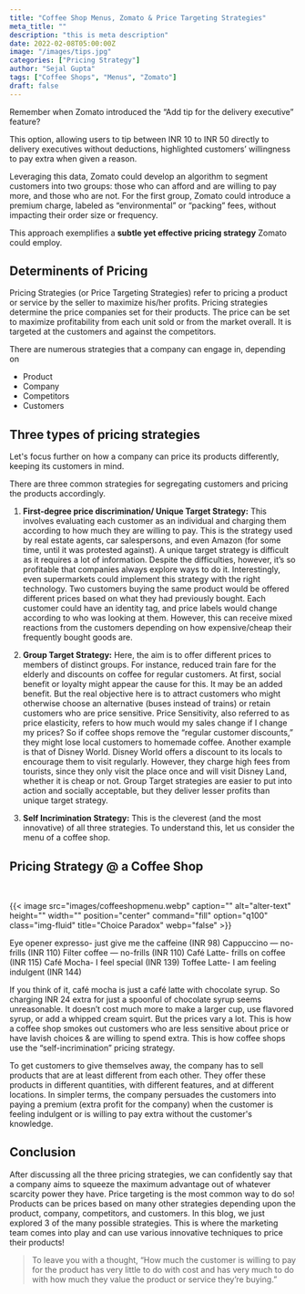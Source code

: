 ```yaml
---
title: "Coffee Shop Menus, Zomato & Price Targeting Strategies"
meta_title: ""
description: "this is meta description"
date: 2022-02-08T05:00:00Z
image: "/images/tips.jpg"  
categories: ["Pricing Strategy"]
author: "Sejal Gupta"
tags: ["Coffee Shops", "Menus", "Zomato"]
draft: false
---
```


Remember when Zomato introduced the “Add tip for the delivery executive” feature?

This option, allowing users to tip between INR 10 to INR 50 directly to delivery executives without deductions, highlighted customers’ willingness to pay extra when given a reason.

Leveraging this data, Zomato could develop an algorithm to segment customers into two groups: those who can afford and are willing to pay more, and those who are not. For the first group, Zomato could introduce a premium charge, labeled as “environmental” or “packing” fees, without impacting their order size or frequency.

This approach exemplifies a **subtle yet effective pricing strategy** Zomato could employ.

## Determinents of Pricing

Pricing Strategies (or Price Targeting Strategies) refer to pricing a product or service by the seller to maximize his/her profits. Pricing strategies determine the price companies set for their products. The price can be set to maximize profitability from each unit sold or from the market overall. It is targeted at the customers and against the competitors.

There are numerous strategies that a company can engage in, depending on

* Product
* Company
* Competitors
* Customers


## Three types of pricing strategies

Let's focus further on how a company can price its products differently, keeping its customers in mind. 

There are three common strategies for segregating customers and pricing the products accordingly.

1. **First-degree price discrimination/ Unique Target Strategy:** This involves evaluating each customer as an individual and charging them according to how much they are willing to pay. This is the strategy used by real estate agents, car salespersons, and even Amazon (for some time, until it was protested against). A unique target strategy is difficult as it requires a lot of information. Despite the difficulties, however, it’s so profitable that companies always explore ways to do it. Interestingly, even supermarkets could implement this strategy with the right technology. Two customers buying the same product would be offered different prices based on what they had previously bought. Each customer could have an identity tag, and price labels would change according to who was looking at them. However, this can receive mixed reactions from the customers depending on how expensive/cheap their frequently bought goods are.

2. **Group Target Strategy:** Here, the aim is to offer different prices to members of distinct groups. For instance, reduced train fare for the elderly and discounts on coffee for regular customers. At first, social benefit or loyalty might appear the cause for this. It may be an added benefit. But the real objective here is to attract customers who might otherwise choose an alternative (buses instead of trains) or retain customers who are price sensitive. Price Sensitivity, also referred to as price elasticity, refers to how much would my sales change if I change my prices? So if coffee shops remove the “regular customer discounts,” they might lose local customers to homemade coffee. Another example is that of Disney World. Disney World offers a discount to its locals to encourage them to visit regularly. However, they charge high fees from tourists, since they only visit the place once and will visit Disney Land, whether it is cheap or not. Group Target strategies are easier to put into action and socially acceptable, but they deliver lesser profits than unique target strategy.

3. **Self Incrimination Strategy:** This is the cleverest (and the most innovative) of all three strategies. To understand this, let us consider the menu of a coffee shop.

## Pricing Strategy @ a Coffee Shop 

<br/>

{{< image src="images/coffeeshopmenu.webp" caption="" alt="alter-text" height="" width="" position="center" command="fill" option="q100" class="img-fluid" title="Choice Paradox"  webp="false" >}}


Eye opener expresso- just give me the caffeine (INR 98)
Cappuccino — no-frills (INR 110)
Filter coffee — no-frills (INR 110)
Café Latte- frills on coffee (INR 115)
Café Mocha- I feel special (INR 139)
Toffee Latte- I am feeling indulgent (INR 144)

If you think of it, café mocha is just a café latte with chocolate syrup. So charging INR 24 extra for just a spoonful of chocolate syrup seems unreasonable. It doesn’t cost much more to make a larger cup, use flavored syrup, or add a whipped cream squirt. But the prices vary a lot. This is how a coffee shop smokes out customers who are less sensitive about price or have lavish choices & are willing to spend extra. This is how coffee shops use the “self-incrimination” pricing strategy.

To get customers to give themselves away, the company has to sell products that are at least different from each other. They offer these products in different quantities, with different features, and at different locations. In simpler terms, the company persuades the customers into paying a premium (extra profit for the company) when the customer is feeling indulgent or is willing to pay extra without the customer's knowledge.

## Conclusion

After discussing all the three pricing strategies, we can confidently say that a company aims to squeeze the maximum advantage out of whatever scarcity power they have. Price targeting is the most common way to do so! Products can be prices based on many other strategies depending upon the product, company, competitors, and customers. In this blog, we just explored 3 of the many possible strategies. This is where the marketing team comes into play and can use various innovative techniques to price their products!

> To leave you with a thought, “How much the customer is willing to pay for the product has very little to do with cost and has very much to do with how much they value the product or service they’re buying.”